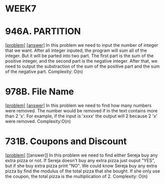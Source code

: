 # WEEK7

# 946A. PARTITION
[[problem]](http://codeforces.com/problemset/problem/946/A/) [[answer]](http://codeforces.com/contest/946/submission/44772121)
In this problem we need to input the number of integer that we want. After all integer inputed, the program will sum all of the integer. But it will be parted into two part. The first part is the sum of the positive integer, and the second part is the negative integer. After that, we need to output the substraction of the sum of the positive part and the sum of the negative part. 
Complexity: O(n)

# 978B. File Name
[[problem]](http://codeforces.com/contest/978/problem/B) [[answer]](http://codeforces.com/contest/978/submission/44772683)
In this problem we need to find how many numbers were removed. The number would be removed if in the text contains more than 2 'x'. For example, if the input is 'xxxx' the output will 2 because 2 'x' were removed.
Complexity:O(n)

# 731B. Coupons and Discount
[[problem]](http://codeforces.com/problemset/problem/731/B) [[answer]]
In this problem we need to find either Sereja buy any extra pizza or not. If Sereja doesn't buy any extra pizza just ouput "YES", but if she buy extra pizza print "NO". We could know Sereja buy any extra pizza by find the modulus of the total pizza that she bought. If she only use the coupon, the total pizza is the multiplication of 2. 
Complexity: O(n)

